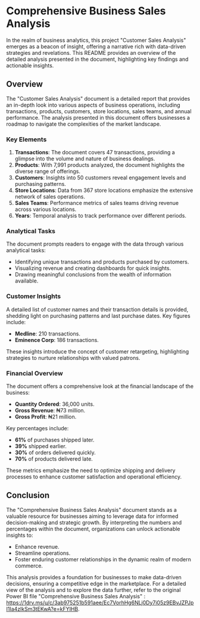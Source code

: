
# Comprehensive Business Sales Analysis

In the realm of business analytics, this project "Customer Sales Analysis" emerges as a beacon of insight, offering a narrative rich with data-driven strategies and revelations. This README provides an overview of the detailed analysis presented in the document, highlighting key findings and actionable insights.

## Overview

The "Customer Sales Analysis" document is a detailed report that provides an in-depth look into various aspects of business operations, including transactions, products, customers, store locations, sales teams, and annual performance. The analysis presented in this document offers businesses a roadmap to navigate the complexities of the market landscape.

### Key Elements

1. **Transactions**: The document covers 47 transactions, providing a glimpse into the volume and nature of business dealings.
2. **Products**: With 7,991 products analyzed, the document highlights the diverse range of offerings.
3. **Customers**: Insights into 50 customers reveal engagement levels and purchasing patterns.
4. **Store Locations**: Data from 367 store locations emphasize the extensive network of sales operations.
5. **Sales Teams**: Performance metrics of sales teams driving revenue across various locations.
6. **Years**: Temporal analysis to track performance over different periods.

### Analytical Tasks

The document prompts readers to engage with the data through various analytical tasks:
- Identifying unique transactions and products purchased by customers.
- Visualizing revenue and creating dashboards for quick insights.
- Drawing meaningful conclusions from the wealth of information available.

### Customer Insights

A detailed list of customer names and their transaction details is provided, shedding light on purchasing patterns and last purchase dates. Key figures include:
- **Medline**: 210 transactions.
- **Eminence Corp**: 186 transactions.

These insights introduce the concept of customer retargeting, highlighting strategies to nurture relationships with valued patrons.

### Financial Overview

The document offers a comprehensive look at the financial landscape of the business:
- **Quantity Ordered**: 36,000 units.
- **Gross Revenue**: ₦73 million.
- **Gross Profit**: ₦21 million.

Key percentages include:
- **61%** of purchases shipped later.
- **39%** shipped earlier.
- **30%** of orders delivered quickly.
- **70%** of products delivered late.

These metrics emphasize the need to optimize shipping and delivery processes to enhance customer satisfaction and operational efficiency.

## Conclusion

The "Comprehensive Business Sales Analysis" document stands as a valuable resource for businesses aiming to leverage data for informed decision-making and strategic growth. By interpreting the numbers and percentages within the document, organizations can unlock actionable insights to:
- Enhance revenue.
- Streamline operations.
- Foster enduring customer relationships in the dynamic realm of modern commerce.

This analysis provides a foundation for businesses to make data-driven decisions, ensuring a competitive edge in the marketplace. For a detailed view of the analysis and to explore the data further, refer to the original Power BI file "Comprehensive Business Sales Analysis" : https://1drv.ms/u/c/3ab975251b591aee/Ec7VorhHg6NLj0Dy7i05z9EBvJZPJpI1Ia4zlkSm3tEKwA?e=kFYIHB.
